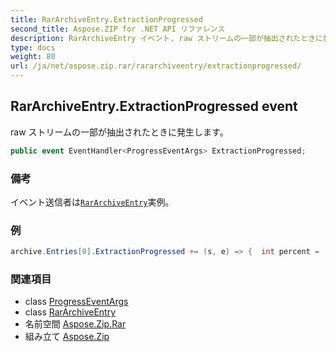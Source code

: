 ```yaml
---
title: RarArchiveEntry.ExtractionProgressed
second_title: Aspose.ZIP for .NET API リファレンス
description: RarArchiveEntry イベント. raw ストリームの一部が抽出されたときに発生します
type: docs
weight: 80
url: /ja/net/aspose.zip.rar/rararchiveentry/extractionprogressed/
---
```

## RarArchiveEntry.ExtractionProgressed event

raw ストリームの一部が抽出されたときに発生します。

```csharp
public event EventHandler<ProgressEventArgs> ExtractionProgressed;
```

### 備考

イベント送信者は[`RarArchiveEntry`](../)実例。

### 例

```csharp
archive.Entries[0].ExtractionProgressed += (s, e) => {  int percent = (int)((100 * e.ProceededBytes) / ((RarArchiveEntry)s).UncompressedSize); };
```

### 関連項目

* class [ProgressEventArgs](../../../aspose.zip/progresseventargs/)
* class [RarArchiveEntry](../)
* 名前空間 [Aspose.Zip.Rar](../../rararchiveentry/)
* 組み立て [Aspose.Zip](../../../)


